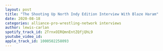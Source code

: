 ```yaml
---
layout: post
title: "The Shooting Up North Indy Edition Interview With Blaze Haram"
date: 2020-08-18
categories: alliance-pro-wrestling-network interviews
author: lewis-carlan
spotify_track_id: 2TrnxOIRQmnEntZQfjQhL9
youtube_video_id: 
apple_track_id: 1000502258093
---
```


